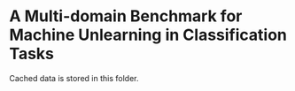 # A Multi-domain Benchmark for Machine Unlearning in Classification Tasks

Cached data is stored in this folder.